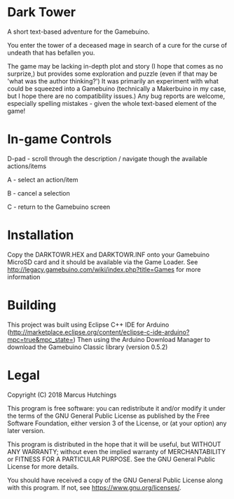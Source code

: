 # Dark Tower
A short text-based adventure for the Gamebuino.

You enter the tower of a deceased mage in search of a cure for the curse of undeath that has befallen you.

The game may be lacking in-depth plot and story (I hope that comes as no surprize,) but provides some exploration and puzzle (even if that may be 'what was the author thinking?') It was primarily an experiment with what could be squeezed into a Gamebuino (technically a Makerbuino in my case, but I hope there are no compatibility issues.) Any bug reports are welcome, especially spelling mistakes - given the whole text-based element of the game!

# In-game Controls
D-pad - scroll through the description / navigate though the available actions/items 

A - select an action/item

B - cancel a selection

C - return to the Gamebuino screen

# Installation
Copy the DARKTOWR.HEX and DARKTOWR.INF onto your Gamebuino MicroSD card and it should be available via the Game Loader. See http://legacy.gamebuino.com/wiki/index.php?title=Games for more information

# Building
This project was built using Eclipse C++ IDE for Arduino (http://marketplace.eclipse.org/content/eclipse-c-ide-arduino?mpc=true&mpc_state=) Then using the Arduino Download Manager to download the Gamebuino Classic library (version 0.5.2)

# Legal
Copyright (C) 2018 Marcus Hutchings

This program is free software: you can redistribute it and/or modify
it under the terms of the GNU General Public License as published by
the Free Software Foundation, either version 3 of the License, or
(at your option) any later version.

This program is distributed in the hope that it will be useful,
but WITHOUT ANY WARRANTY; without even the implied warranty of
MERCHANTABILITY or FITNESS FOR A PARTICULAR PURPOSE.  See the
GNU General Public License for more details.

You should have received a copy of the GNU General Public License
along with this program.  If not, see <https://www.gnu.org/licenses/>.
